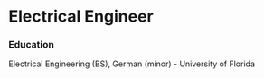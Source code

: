 # Electrical Engineer

### Education
Electrical Engineering (BS), German (minor) - University of Florida
